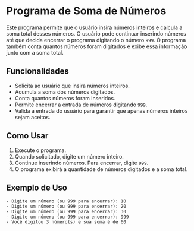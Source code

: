 # Programa de Soma de Números

Este programa permite que o usuário insira números inteiros e calcula a soma total desses números. O usuário pode continuar inserindo números até que decida encerrar o programa digitando o número `999`. O programa também conta quantos números foram digitados e exibe essa informação junto com a soma total.

## Funcionalidades

- Solicita ao usuário que insira números inteiros.
- Acumula a soma dos números digitados.
- Conta quantos números foram inseridos.
- Permite encerrar a entrada de números digitando `999`.
- Valida a entrada do usuário para garantir que apenas números inteiros sejam aceitos.

## Como Usar

1. Execute o programa.
2. Quando solicitado, digite um número inteiro.
3. Continue inserindo números. Para encerrar, digite `999`.
4. O programa exibirá a quantidade de números digitados e a soma total.

## Exemplo de Uso
```
- Digite um número (ou 999 para encerrar): 10
- Digite um número (ou 999 para encerrar): 20
- Digite um número (ou 999 para encerrar): 30
- Digite um número (ou 999 para encerrar): 999
- Você digitou 3 número(s) e sua soma é de 60
```

